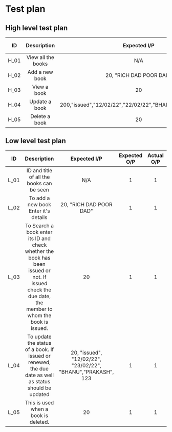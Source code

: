 # Test plan

## High level test plan
|   ID   |     Description    |       Expected I/P      | Expected O/P | Actual O/P |  Type of test  |
| :----: | :----------------: | :---------------------: | :----------: | :--------: | :------------: |
|  H_01  |  View all the books|         N/A             |  1           |   1        | Scenario based |
|  H_02  |   Add a new book   | 20, "RICH DAD POOR DAD"     |  1           |   1        | Scenario based |
|  H_03  |   View a book      |          20            |  1           |   1        | Scenario based |
|  H_04  |   Update a book    |200,"issued","12/02/22","22/02/22","BHANU","PRAKASH",123 | 1 | 1 | Scenario based |
|  H_05  |   Delete a book    |          20            |   1          |      1     | Scenario based |

## Low level test plan
|   ID   |     Description    |       Expected I/P      | Expected O/P | Actual O/P |  Type of test  |
| :----: | :----------------: | :---------------------: | :----------: | :--------: | :------------: |
|  L_01  | ID and title of all the books can be seen |   N/A      |  1         |   1        | Scenario based |
|  L_02  |  To add a new book Enter it's details| 20, "RICH DAD POOR DAD" |    1         |    1       | Scenario based |
|  L_03  |  To Search a book enter its ID and check whether the book has been issued or not. If issued check the due date, the member to whom the book is issued. |          20            |       1      |     1      | Scenario based |
|  L_04  |  To update the status of a book. If issued or renewed, the due date as well as status should be updated | 20, "issued", "12/02/22", "23/02/22", "BHANU","PRAKASH", 123 | 1 | 1 | Scenario based |
|  L_05  |   This is used when a book is deleted.  |          20            |       1      |      1     | Scenario based |

